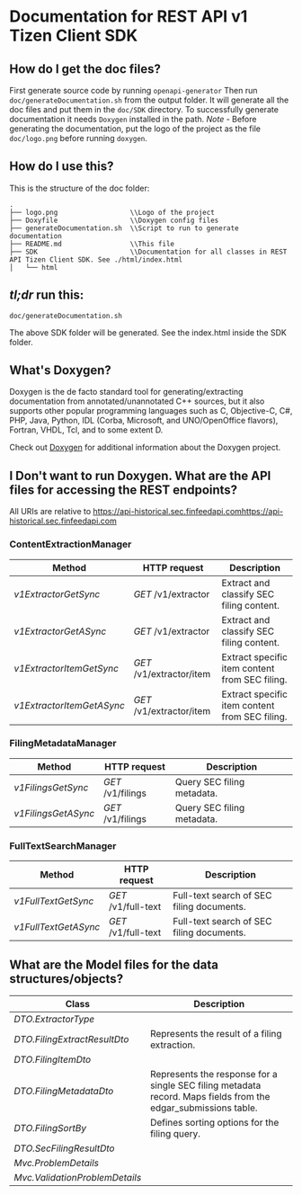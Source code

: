 # Documentation for REST API v1 Tizen Client SDK

## How do I get the doc files?
First generate source code by running `openapi-generator`
Then run `doc/generateDocumentation.sh` from the output folder. It will generate all the doc files and put them in the `doc/SDK` directory.
To successfully generate documentation it needs `Doxygen` installed in the path.
*Note* - Before generating the documentation, put the logo of the project as the file `doc/logo.png` before running `doxygen`.


## How do I use this?
This is the structure of the doc folder:

```
.
├── logo.png                  \\Logo of the project
├── Doxyfile                  \\Doxygen config files
├── generateDocumentation.sh  \\Script to run to generate documentation
├── README.md                 \\This file
├── SDK                       \\Documentation for all classes in REST API Tizen Client SDK. See ./html/index.html
│   └── html

```

## *tl;dr* run this:

```
doc/generateDocumentation.sh
```

The above SDK folder will be generated. See the index.html inside the SDK folder.


## What's Doxygen?
Doxygen is the de facto standard tool for generating/extracting documentation from annotated/unannotated C++ sources, but it also supports other popular programming languages such as C, Objective-C, C#, PHP, Java, Python, IDL (Corba, Microsoft, and UNO/OpenOffice flavors), Fortran, VHDL, Tcl, and to some extent D.

Check out [Doxygen](https://www.doxygen.org/) for additional information about the Doxygen project.

## I Don't want to run Doxygen. What are the API files for accessing the REST endpoints?
All URIs are relative to https://api-historical.sec.finfeedapi.comhttps://api-historical.sec.finfeedapi.com


### ContentExtractionManager
Method | HTTP request | Description
------------- | ------------- | -------------
*v1ExtractorGetSync* | *GET* /v1/extractor | Extract and classify SEC filing content.
*v1ExtractorGetASync* | *GET* /v1/extractor | Extract and classify SEC filing content.
*v1ExtractorItemGetSync* | *GET* /v1/extractor/item | Extract specific item content from SEC filing.
*v1ExtractorItemGetASync* | *GET* /v1/extractor/item | Extract specific item content from SEC filing.


### FilingMetadataManager
Method | HTTP request | Description
------------- | ------------- | -------------
*v1FilingsGetSync* | *GET* /v1/filings | Query SEC filing metadata.
*v1FilingsGetASync* | *GET* /v1/filings | Query SEC filing metadata.


### FullTextSearchManager
Method | HTTP request | Description
------------- | ------------- | -------------
*v1FullTextGetSync* | *GET* /v1/full-text | Full-text search of SEC filing documents.
*v1FullTextGetASync* | *GET* /v1/full-text | Full-text search of SEC filing documents.


## What are the Model files for the data structures/objects?
Class | Description
------------- | -------------
 *DTO.ExtractorType* | 
 *DTO.FilingExtractResultDto* | Represents the result of a filing extraction.
 *DTO.FilingItemDto* | 
 *DTO.FilingMetadataDto* | Represents the response for a single SEC filing metadata record.  Maps fields from the edgar_submissions table.
 *DTO.FilingSortBy* | Defines sorting options for the filing query.
 *DTO.SecFilingResultDto* | 
 *Mvc.ProblemDetails* | 
 *Mvc.ValidationProblemDetails* | 

